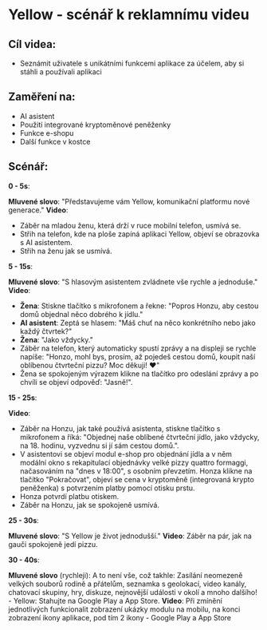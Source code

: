 # Yellow - scénář k reklamnímu videu

## Cíl videa:

- Seznámit uživatele s unikátními funkcemi aplikace za účelem, aby si stáhli a používali aplikaci

## Zaměření na:

- AI asistent
- Použití integrované kryptoměnové peněženky
- Funkce e-shopu
- Další funkce v kostce

## Scénář:

**0 - 5s**:

**Mluvené slovo**: "Představujeme vám Yellow, komunikační platformu nové generace."
**Video**:

- Záběr na mladou ženu, která drží v ruce mobilní telefon, usmívá se.
- Střih na telefon, kde na ploše zapíná aplikaci Yellow, objeví se obrazovka s AI asistentem.
- Střih na ženu jak se usmívá.

**5 - 15s**:

**Mluvené slovo**: "S hlasovým asistentem zvládnete vše rychle a jednoduše."
**Video**:

- **Žena**: Stiskne tlačítko s mikrofonem a řekne: "Popros Honzu, aby cestou domů objednal něco dobrého k jídlu."
- **AI asistent**: Zeptá se hlasem: "Máš chuť na něco konkrétního nebo jako každý čtvrtek?"
- **Žena**: "Jako vždycky."
- Záběr na telefon, který automaticky spustí zprávy a na displeji se rychle napíše: "Honzo, mohl bys, prosím, až pojedeš cestou domů, koupit naší oblíbenou čtvrteční pizzu? Moc děkuji! ♥"
- Žena se spokojeným výrazem klikne na tlačítko pro odeslání zprávy a po chvíli se objeví odpověď: "Jasně!".

**15 - 25s**:

**Video**:
- Záběr na Honzu, jak také používá asistenta, stiskne tlačítko s mikrofonem a říká: "Objednej naše oblíbené čtvrteční jídlo, jako vždycky, na 18. hodinu, vyzvednu si jí sám cestou domů.".
- V asistentovi se objeví modul e-shop pro objednání jídla a v něm modální okno s rekapitulací objednávky velké pizzy quattro formaggi, načasováním na "dnes v 18:00", s osobním převzetím. Honza klikne na tlačítko "Pokračovat", objeví se cena v kryptoměně (integrovaná krypto peněženka) s potvrzením platby pomocí otisku prstu.
- Honza potvrdí platbu otiskem.
- Záběr na Honzu, jak se spokojeně usmívá.

**25 - 30s**:

**Mluvené slovo**: "S Yellow je život jednodušší."
**Video**: Záběr na pár, jak na gauči spokojeně jedí pizzu.

**30 - 40s**:

**Mluvené slovo** (rychleji): A to není vše, což takhle: Zasílání neomezeně velkých souborů rodině a přátelům, seznamka s geolokací, video kanály, chatovací skupiny, hry, diskuze, nejnovější události v okolí a mnoho dalšího! - Yellow: Stahujte na Google Play a App Store.
**Video**: Při zmínění jednotlivých funkcionalit zobrazení ukázky modulu na mobilu, na konci zobrazení ikony aplikace, pod tím 2 ikony - Google Play a App Store
